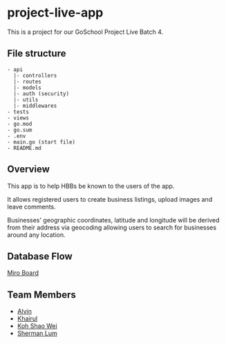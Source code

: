 # project-live-app

This is a project for our GoSchool Project Live Batch 4.

## File structure

```
- api
  |- controllers
  |- routes
  |- models
  |- auth (security)
  |- utils
  |- middlewares
- tests
- views
- go.mod
- go.sum
- .env
- main.go (start file)
- README.md
```

## Overview
This app is to help HBBs be known to the users of the app.

It allows registered users to create business listings, upload images and leave comments. 

Businesses' geographic coordinates, latitude and longitude will be derived from their address via geocoding allowing users to search for businesses around any location.

## Database Flow
[Miro Board](https://miro.com/app/board/o9J_l-xAAp8=/)

## Team Members

- [Alvin](https://github.com/xenodus)
- [Khairul](https://github.com/mofodox)
- [Koh Shao Wei](https://github.com/ksw95)
- [Sherman Lum](https://github.com/Smbsg)
